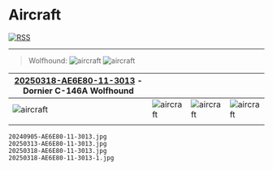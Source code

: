 # Aircraft
[![RSS](/rss32x32.png)](/aircraft/index.xml "RSS Feed")

---

> Wolfhound:
> ![aircraft](/aircraft/20250318-AE6E80-11-3013.jpg)
> ![aircraft](/aircraft/20250318-AE6E80-11-3013-1.jpg)




| [20250318-AE6E80-11-3013](https://globe.adsbexchange.com/?icao=AE6E80) - Dornier C-146A Wolfhound |                                                    |                                                    |                                                      |
| ------------------------------------------------------------------------------------------------- | -------------------------------------------------- | -------------------------------------------------- | ---------------------------------------------------- |
| ![aircraft](/aircraft/20240905-AE6E80-11-3013.jpg)                                                | ![aircraft](/aircraft/20250313-AE6E80-11-3013.jpg) | ![aircraft](/aircraft/20250318-AE6E80-11-3013.jpg) | ![aircraft](/aircraft/20250318-AE6E80-11-3013-1.jpg) |
|                                                                                                   |                                                    |                                                    |                                                      |

```
20240905-AE6E80-11-3013.jpg
20250313-AE6E80-11-3013.jpg
20250318-AE6E80-11-3013.jpg
20250318-AE6E80-11-3013-1.jpg
```